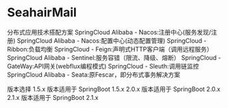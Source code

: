 # SeahairMail
分布式应用技术搭配方案
SpringCloud Alibaba - Nacos:注册中心(服务发现/注册)
SpringCloud Alibaba - Nacos:配置中心(动态配置管理)
SpringCloud - Ribbon:负载均衡
SpringCloud - Feign:声明式HTTP客户端（调用远程服务）
SpringCloud Alibaba - Sentinel:服务容错（限流、降级、熔断）
SpringCloud - GateWay:API网关(webflux编程模式)
SpringCloud - Sleuth:调用链监控
SpringCloud Alibaba - Seata:原Fescar，即分布式事务解决方案

版本选择
1.5.x 版本适用于 SpringBoot 1.5.x
2.0.x 版本适用于 SpringBoot 2.0.x
2.1.x 版本适用于 SpringBoot 2.1.x